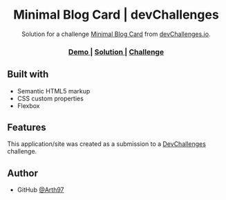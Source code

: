 
<h1 align="center">Minimal Blog Card | devChallenges</h1>

<div align="center">
   Solution for a challenge <a href="https://devchallenges.io/challenge/minimal-blog-card" target="_blank">Minimal Blog Card</a> from <a href="http://devchallenges.io" target="_blank">devChallenges.io</a>.
</div>

<div align="center">
  <h3>
    <a href="https://arth97.github.io/devChallenge-minimal-blog-card">
      Demo
    </a>
    <span> | </span>
    <a href="https://github.com/Arth97/devChallenge-minimal-blog-card">
      Solution
    </a>
    <span> | </span>
    <a href="https://devchallenges.io/challenge/minimal-blog-card">
      Challenge
    </a>
  </h3>
</div>


## Built with

- Semantic HTML5 markup
- CSS custom properties
- Flexbox

## Features

This application/site was created as a submission to a [DevChallenges](https://devchallenges.io) challenge.


## Author

- GitHub [@Arth97](https://github.com/Arth97)
